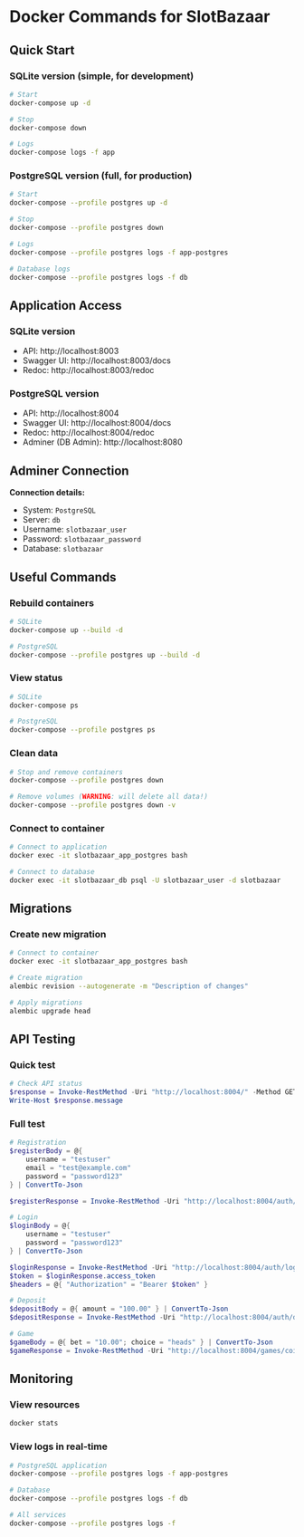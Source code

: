# Docker Commands for SlotBazaar

## Quick Start

### SQLite version (simple, for development)
```bash
# Start
docker-compose up -d

# Stop
docker-compose down

# Logs
docker-compose logs -f app
```

### PostgreSQL version (full, for production)
```bash
# Start
docker-compose --profile postgres up -d

# Stop
docker-compose --profile postgres down

# Logs
docker-compose --profile postgres logs -f app-postgres

# Database logs
docker-compose --profile postgres logs -f db
```

## Application Access

### SQLite version
- API: http://localhost:8003
- Swagger UI: http://localhost:8003/docs
- Redoc: http://localhost:8003/redoc

### PostgreSQL version
- API: http://localhost:8004
- Swagger UI: http://localhost:8004/docs
- Redoc: http://localhost:8004/redoc
- Adminer (DB Admin): http://localhost:8080

## Adminer Connection

**Connection details:**
- System: `PostgreSQL`
- Server: `db`
- Username: `slotbazaar_user`
- Password: `slotbazaar_password`
- Database: `slotbazaar`

## Useful Commands

### Rebuild containers
```bash
# SQLite
docker-compose up --build -d

# PostgreSQL
docker-compose --profile postgres up --build -d
```

### View status
```bash
# SQLite
docker-compose ps

# PostgreSQL
docker-compose --profile postgres ps
```

### Clean data
```bash
# Stop and remove containers
docker-compose --profile postgres down

# Remove volumes (WARNING: will delete all data!)
docker-compose --profile postgres down -v
```

### Connect to container
```bash
# Connect to application
docker exec -it slotbazaar_app_postgres bash

# Connect to database
docker exec -it slotbazaar_db psql -U slotbazaar_user -d slotbazaar
```

## Migrations

### Create new migration
```bash
# Connect to container
docker exec -it slotbazaar_app_postgres bash

# Create migration
alembic revision --autogenerate -m "Description of changes"

# Apply migrations
alembic upgrade head
```

## API Testing

### Quick test
```powershell
# Check API status
$response = Invoke-RestMethod -Uri "http://localhost:8004/" -Method GET
Write-Host $response.message
```

### Full test
```powershell
# Registration
$registerBody = @{
    username = "testuser"
    email = "test@example.com"
    password = "password123"
} | ConvertTo-Json

$registerResponse = Invoke-RestMethod -Uri "http://localhost:8004/auth/register" -Method POST -Body $registerBody -ContentType "application/json"

# Login
$loginBody = @{
    username = "testuser"
    password = "password123"
} | ConvertTo-Json

$loginResponse = Invoke-RestMethod -Uri "http://localhost:8004/auth/login" -Method POST -Body $loginBody -ContentType "application/json"
$token = $loginResponse.access_token
$headers = @{ "Authorization" = "Bearer $token" }

# Deposit
$depositBody = @{ amount = "100.00" } | ConvertTo-Json
$depositResponse = Invoke-RestMethod -Uri "http://localhost:8004/auth/deposit" -Method POST -Body $depositBody -ContentType "application/json" -Headers $headers

# Game
$gameBody = @{ bet = "10.00"; choice = "heads" } | ConvertTo-Json
$gameResponse = Invoke-RestMethod -Uri "http://localhost:8004/games/coin/flip" -Method POST -Body $gameBody -ContentType "application/json" -Headers $headers
```

## Monitoring

### View resources
```bash
docker stats
```

### View logs in real-time
```bash
# PostgreSQL application
docker-compose --profile postgres logs -f app-postgres

# Database
docker-compose --profile postgres logs -f db

# All services
docker-compose --profile postgres logs -f
```